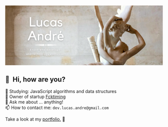 ![Banner](https://github.com/lucas-andre/lucas-andre/blob/master/banner.png)
## 👋 &nbsp;Hi, how are you?

🌱 Studying: JavaScript algorithms and data structures  
💼 Owner of startup [Fcktiming](https://fcktiming.studio)  
💬 Ask me about ... anything!  
📫 How to contact me: `dev.lucas.andre@gmail.com`

Take a look at my [portfolio.](https://lucas-andre.github.io) 🚀


